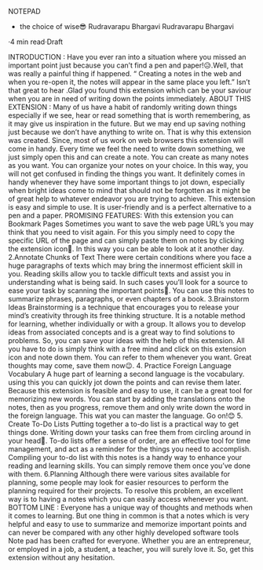 NOTEPAD
- the choice of wise😎
Rudravarapu Bhargavi
Rudravarapu Bhargavi

·4 min read·Draft

INTRODUCTION :
Have you ever ran into a situation where you missed an important point just because you can’t find a pen and paper!😥.Well, that was really a painful thing if happened.
“ Creating a notes in the web and when you re-open it, the notes will appear in the same place you left.” Isn’t that great to hear .Glad you found this extension which can be your saviour when you are in need of writing down the points immediately.
ABOUT THIS EXTENSION :
Many of us have a habit of randomly writing down things especially if we see, hear or read something that is worth remembering, as it may give us inspiration in the future. But we may end up saving nothing just because we don’t have anything to write on. That is why this extension was created. Since, most of us work on web browsers this extension will come in handy.
Every time we feel the need to write down something, we just simply open this and can create a note. You can create as many notes as you want. You can organize your notes on your choice. In this way, you will not get confused in finding the things you want. It definitely comes in handy whenever they have some important things to jot down, especially when bright ideas come to mind that should not be forgotten as it might be of great help to whatever endeavor you are trying to achieve. This extension is easy and simple to use. It is user-friendly and is a perfect alternative to a pen and a paper.
PROMISING FEATURES:
With this extension you can
Bookmark Pages
Sometimes you want to save the web page URL’s you may think that you need to visit again. For this you simply need to copy the specific URL of the page and can simply paste them on notes by clicking the extension icon🤗. In this way you can be able to look at it another day.
2.Annotate Chunks of Text
There were certain conditions where you face a huge paragraphs of texts which may bring the innermost efficient skill in you. Reading skills allow you to tackle difficult texts and assist you in understanding what is being said. In such cases you’ll look for a source to ease your task by scanning the important points🧐. You can use this notes to summarize phrases, paragraphs, or even chapters of a book.
3.Brainstorm Ideas
Brainstorming is a technique that encourages you to release your mind’s creativity through its free thinking structure. It is a notable method for learning, whether individually or with a group. It allows you to develop ideas from associated concepts and is a great way to find solutions to problems. So, you can save your ideas with the help of this extension.
All you have to do is simply think with a free mind and click on this extension icon and note down them. You can refer to them whenever you want. Great thoughts may come, save them now😉.
4. Practice Foreign Language Vocabulary
A huge part of learning a second language is the vocabulary. using this you can quickly jot down the points and can revise them later. Because this extension is feasible and easy to use, it can be a great tool for memorizing new words.
You can start by adding the translations onto the notes, then as you progress, remove them and only write down the word in the foreign language. This wat you can master the language. Go on!😊
5. Create To-Do Lists
Putting together a to-do list is a practical way to get things done. Writing down your tasks can free them from circling around in your head📑. To-do lists offer a sense of order, are an effective tool for time management, and act as a reminder for the things you need to accomplish. Compiling your to-do list with this notes is a handy way to enhance your reading and learning skills. You can simply remove them once you’ve done with them.
6.Planning
Although there were various sites available for planning, some people may look for easier resources to perform the planning required for their projects. To resolve this problem, an excellent way is to having a notes which you can easily access whenever you want.
BOTTOM LINE :
Everyone has a unique way of thoughts and methods when it comes to learning. But one thing in common is that a notes which is very helpful and easy to use to summarize and memorize important points and can never be compared with any other highly developed software tools
Note pad has been crafted for everyone. Whether you are an entrepreneur, or employed in a job, a student, a teacher, you will surely love it. So, get this extension without any hesitation.
